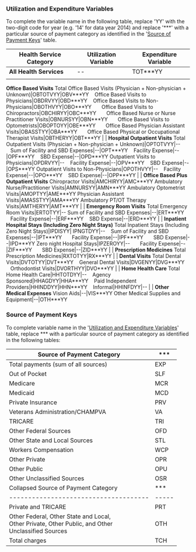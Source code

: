 
### Utilization and Expenditure Variables

To complete the variable name in the following table, replace 'YY' with the two-digit code for year (e.g. '14' for data year 2014) and replace '**\*' with a particular source of payment category as identified in the '[Source of Payment Keys](#source-of-payment-keys)' table.


Health Service Category |Utilization Variable|Expenditure Variable
------------------------|--------------------|--------------------
<b>All Health Services</b>|--|TOT**\*YY
 | | 
<b>Office Based Visits</b>
Total Office Based Visits (Physician + Non-physician + Unknown)|OBTOTVYY|OBV**\*YY
&nbsp;&nbsp;&nbsp;Office Based Visits to Physicians|OBDRVYY|OBD**\*YY
&nbsp;&nbsp;&nbsp;Office Based Visits to Non-Physicians|OBOTHVYY|OBO**\*YY
&nbsp;&nbsp;&nbsp;&nbsp;&nbsp;&nbsp;Office Based Visits to Chiropractors|OBCHIRYY|OBC**\*YY
&nbsp;&nbsp;&nbsp;&nbsp;&nbsp;&nbsp;Office Based Nurse or Nurse Practitioner Visits|OBNURSYY|OBN**\*YY
&nbsp;&nbsp;&nbsp;&nbsp;&nbsp;&nbsp;Office Based Visits to Optometrists|OBOPTOYY|OBE**\*YY
&nbsp;&nbsp;&nbsp;&nbsp;&nbsp;&nbsp;Office Based Physician Assistant Visits|OBASSTYY|OBA**\*YY
&nbsp;&nbsp;&nbsp;&nbsp;&nbsp;&nbsp;Office Based Physical or Occupational Therapist Visits|OBTHERYY|OBT**\*YY
 | | 
<b>Hospital Outpatient Visits</b>
Total Outpatient Visits (Physician + Non-physician + Unknown)|OPTOTVYY|--
&nbsp;&nbsp;&nbsp;Sum of Facility and SBD Expenses|--|OPT**\*YY
&nbsp;&nbsp;&nbsp;Facility Expense|--|OPF**\*YY
&nbsp;&nbsp;&nbsp;SBD Expense|--|OPD**\*YY
Outpatient Visits to Physicians|OPDRVYY|--
&nbsp;&nbsp;&nbsp;Facility Expense|--|OPV**\*YY
&nbsp;&nbsp;&nbsp;SBD Expense|--|OPS**\*YY
Outpatient Visits to Non-Physicians|OPOTHVYY|--
&nbsp;&nbsp;&nbsp;Facility Expense|--|OPO**\*YY
&nbsp;&nbsp;&nbsp;SBD Expense|--|OPP**\*YY
 | | 
<b>Office Based Plus Outpatient Visits</b>
Chiropractor Visits|AMCHIRYY|AMC**\*YY
Ambulatory Nurse/Practitioner Visits|AMNURSYY|AMN**\*YY
Ambulatory Optometrist Visits|AMOPTYY|AME**\*YY
Physician Assistant Visits|AMASSTYY|AMA**\*YY
Ambulatory PT/OT Therapy Visits|AMTHERYY|AMT**\*YY
 | | 
<b>Emergency Room Visits</b>
Total Emergency Room Visits|ERTOTYY|--
Sum of Facility and SBD Expenses|--|ERT**\*YY
&nbsp;&nbsp;&nbsp;Facility Expense|--|ERF**\*YY
&nbsp;&nbsp;&nbsp;SBD Expense|--|ERD**\*YY
 | | 
<b>Inpatient Hospital Stays (Including Zero Night Stays)</b>
Total Inpatient Stays (Including Zero Night Stays)|IPDISYY| IPNGTDYY|--
&nbsp;&nbsp;&nbsp;Sum of Facility and SBD Expenses|--|IPT**\*YY
&nbsp;&nbsp;&nbsp;&nbsp;&nbsp;&nbsp;Facility Expense|--|IPF**\*YY
&nbsp;&nbsp;&nbsp;&nbsp;&nbsp;&nbsp;SBD Expense|--|IPD**\*YY
Zero night Hospital Stays|IPZEROYY|--
&nbsp;&nbsp;&nbsp;&nbsp;&nbsp;&nbsp;Facility Expense|--|ZIF**\*YY
&nbsp;&nbsp;&nbsp;&nbsp;&nbsp;&nbsp;SBD Expense|--|ZID**\*YY
 | | 
<b>Prescription Medicines</b>
 Total Prescription Medicines|RXTOTYY|RX**\*YY
 | | 
<b>Dental Visits</b>
Total Dental Visits|DVTOTYY|DVT**\*YY
&nbsp;&nbsp;&nbsp;General Dental Visits|DVGENYY|DVG**\*YY
&nbsp;&nbsp;&nbsp;Orthodontist Visits|DVORTHYY|DVO**\*YY
 | | 
<b>Home Health Care</b>
Total Home Health Care|HHTOTDYY|--
&nbsp;&nbsp;&nbsp;Agency Sponsored|HHAGDYY|HHA**\*YY
&nbsp;&nbsp;&nbsp;Paid Independent Providers|HHINDDYY|HHN**\*YY
&nbsp;&nbsp;&nbsp;Informal|HHINFDYY|--
 | | 
<b>Other Medical Expenses</b>
Vision Aids|--|VIS**\*YY
Other Medical Supplies and Equipment|--|OTH**\*YY


### Source of Payment Keys

To complete variable name in the '[Utilization and Expenditure Variables](#utilization-and-expenditure-variables)' table, replace **\* with a particular source of payment category as identified in the following tables:

Source of Payment Category	| **\*
---------------------------|-----
Total payments (sum of all sources)	| EXP
Out of Pocket	| SLF
Medicare	| 	MCR
Medicaid	| 	MCD
Private Insurance		| PRV
Veterans Administration/CHAMPVA		| VA
TRICARE		| TRI
Other Federal Sources	| 	OFD
Other State and Local Sources		| STL
Workers Compensation		| WCP
Other Private	| 	OPR
Other Public		| OPU
Other Unclassified Sources		| OSR
Collapsed Source of Payment Category	| **\*
-------------------------------------|-----
Private and TRICARE |	PRT
Other Federal, Other State and Local,<br>Other Private, Other Public, and Other<br>Unclassified Sources  |	OTH
Total charges	 | TCH


